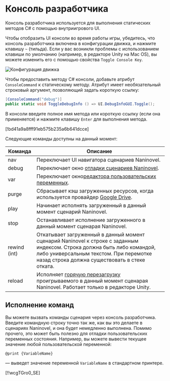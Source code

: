 ﻿# Консоль разработчика

Консоль разработчика используется для выполнения статических методов C# с помощью внутриигрового UI.

Чтобы отобразить UI консоли во время работы игры, убедитесь, что консоль разработчика включена в конфигурации движка, и нажмите клавишу `~` (тильда). Если у вас возникли проблемы с использованием клавиши по умолчанию (например, в редакторе Unity на Mac OS), вы можете изменить его с помощью свойства `Toggle Console Key`.

![Конфигурация движка](https://i.gyazo.com/bc56a837c03d198e2d8141bdebc2e696.png)

Чтобы предоставить методу C# консоли, добавьте атрибут `ConsoleCommand` к статическому методу. Атрибут имеет необязательный строковый аргумент, позволяющий задать короткую ссылку:

```csharp
[ConsoleCommand("debug")]
public static void ToggleDebugInfo () => UI.DebugInfoGUI.Toggle();
```

В консоли введите полное имя метода или короткую ссылку (если она применяется) и нажмите клавишу `Enter` для выполнения метода.

[!bd41a9a8fff91eb575b235a6b641dcce]

Следующие команды доступны на данный момент:

Команда | Описание
--- | ---
nav | Переключает UI навигатора сценариев Naninovel.
debug | Переключает окно [отладки сценариев Naninovel](/ru/guide/naninovel-scripts.md#scripts-debug).
var | Переключает окно[редактора пользовательских переменных](/ru/guide/custom-variables.md#variables-debug).
purge | Сбрасывает кэш загруженных ресурсов, когда используется провайдер [Google Drive](/ru/guide/resource-providers.md#google-drive).
play | Начинает исполнять загруженный в данный момент сценарий Naninovel.
stop | Останавливает исполнение загруженного в данный момент сценарая Naninovel.
rewind (int) | Откатывает загруженный в данный момент сценарий Naninovel к строке с заданным индексом. Строка должна быть либо командой, либо универсальным текстом. При перемотке назад строка должна существовать в стеке отката.
reload | Исполняет [горячую перезагрузку](/ru/guide/naninovel-scripts.md#hot-reload) проигрываемого в данный момент сценарая Naninovel. Работает только в редакторе Unity.

## Исполнение команд

Вы можете вызвать команды сценария через консоль разработчика. Введите командную строку точно так же, как вы это делаете в сценариях Naninovel, и она будет немедленно выполнена. Помимо прочего, это может быть полезно для отладки пользовательских переменных состояния. Например, вы можете вывести текущее значение любой пользовательской переменной:

```
@print {VariableName}
```

— выведет значение переменной `VariableName` в стандартном принтере.

[!!wcgTGro0_SE]